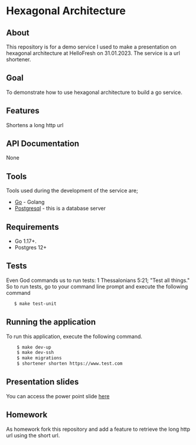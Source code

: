 # Hexagonal Architecture 
## About
This repository is for a demo service I used to make a presentation on hexagonal architecture at HelloFresh on 31.01.2023.
The service is a url shortener.
## Goal
To demonstrate how to use hexagonal architecture to build a go service.
## Features
Shortens a long http url
## API Documentation
None
## Tools
Tools used during the development of the service are;
- [Go](https://go.dev/) - Golang
- [Postgresql](https://www.postgresql.org/) - this is a database server
## Requirements
- Go 1.17+.
- Postgres 12+
## Tests
Even God commands us to run tests: 1 Thessalonians 5:21; "Test all things."
So to run tests, go to your command line prompt and execute the following command
```sh
   $ make test-unit
```
## Running the application
To run this application, execute the following command.
```sh
    $ make dev-up
    $ make dev-ssh
    $ make migrations
    $ shortener shorten https://www.test.com
```
## Presentation slides
You can access the power point slide [here](https://docs.google.com/presentation/d/1isvtaIdXbn67voh6uiWi_1tee8nX90Mfsxv0BCzeLBg/edit?usp=sharing)
## Homework
As homework fork this repository and add a feature to retrieve the long http url using the short url. 
